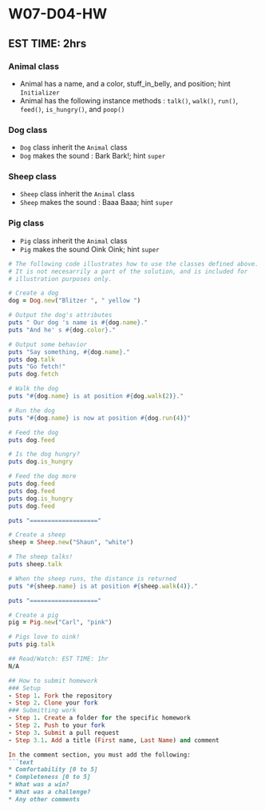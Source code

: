 # W07-D04-HW

## EST TIME: 2hrs
### Animal class
- Animal has a name, and a color, stuff_in_belly, and position; hint `Initializer`
- Animal has the following instance methods : `talk()`, `walk()`, `run()`, `feed()`, `is_hungry()`, and `poop()`

### Dog class
- `Dog` class inherit the `Animal` class 
- `Dog` makes the sound : Bark Bark!; hint `super`

### Sheep class
- `Sheep` class inherit the `Animal` class 
- `Sheep` makes the sound : Baaa Baaa; hint `super`

### Pig class
- `Pig` class inherit the `Animal` class 
- `Pig` makes the sound Oink Oink; hint `super`

```ruby
# The following code illustrates how to use the classes defined above.
# It is not necesarrily a part of the solution, and is included for
# illustration purposes only.

# Create a dog
dog = Dog.new("Blitzer ", " yellow ")

# Output the dog's attributes
puts " Our dog 's name is #{dog.name}."
puts "And he' s #{dog.color}."

# Output some behavior
puts "Say something, #{dog.name}."
puts dog.talk
puts "Go fetch!"
puts dog.fetch

# Walk the dog
puts "#{dog.name} is at position #{dog.walk(2)}."

# Run the dog
puts "#{dog.name} is now at position #{dog.run(4)}"

# Feed the dog
puts dog.feed

# Is the dog hungry?
puts dog.is_hungry

# Feed the dog more
puts dog.feed
puts dog.feed
puts dog.is_hungry
puts dog.feed

puts "==================="

# Create a sheep
sheep = Sheep.new("Shaun", "white")

# The sheep talks!
puts sheep.talk

# When the sheep runs, the distance is returned
puts "#{sheep.name} is at position #{sheep.walk(4)}."

puts "==================="

# Create a pig
pig = Pig.new("Carl", "pink")

# Pigs love to oink!
puts pig.talk

## Read/Watch: EST TIME: 1hr 
N/A

## How to submit homework
### Setup
- Step 1. Fork the repository
- Step 2. Clone your fork
### Submitting work
- Step 1. Create a folder for the specific homework
- Step 2. Push to your fork
- Step 3. Submit a pull request
- Step 3.1. Add a title (First name, Last Name) and comment

In the comment section, you must add the following:
```text
* Comfortability [0 to 5]
* Completeness [0 to 5]
* What was a win?
* What was a challenge?
* Any other comments
```
